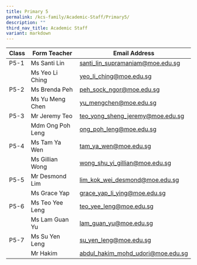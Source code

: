 ```yaml
---
title: Primary 5
permalink: /kcs-family/Academic-Staff/Primary5/
description: ""
third_nav_title: Academic Staff
variant: markdown
---
```

| Class | Form Teacher | Email Address |
| -------- | -------- | -------- |
| P5-1     | Ms Santi Lin     |santi_lin_supramaniam@moe.edu.sg   |
|      |    Ms Yeo Li Ching  |  yeo_li_ching@moe.edu.sg   |
| P5-2     | Ms Brenda Peh    | peh_sock_ngor@moe.edu.sg     |
|      | Ms Yu Meng Chen     | yu_mengchen@moe.edu.sg     |
| P5-3     | Mr Jeremy Teo     | teo_yong_sheng_jeremy@moe.edu.sg     |
|      | Mdm Ong Poh Leng     | ong_poh_leng@moe.edu.sg     |
| P5-4     | Ms Tam Ya Wen     | tam_ya_wen@moe.edu.sg     |
|      | Ms Gillian Wong     | wong_shu_yi_gillian@moe.edu.sg     |
| P5-5     | Mr Desmond Lim     | lim_kok_wei_desmond@moe.edu.sg     |
|      | Ms Grace Yap     | grace_yap_li_ying@moe.edu.sg     |
| P5-6     | Ms Teo Yee Leng     | teo_yee_leng@moe.edu.sg     |
|      | Ms Lam Guan Yu     | lam_guan_yu@moe.edu.sg     |
| P5-7  | Ms Su Yen Leng     | su_yen_leng@moe.edu.sg     |
|      | Mr Hakim     | abdul_hakim_mohd_udori@moe.edu.sg     |
